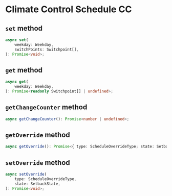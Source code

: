 # Climate Control Schedule CC

## `set` method

```ts
async set(
	weekday: Weekday,
	switchPoints: Switchpoint[],
): Promise<void>;
```

## `get` method

```ts
async get(
	weekday: Weekday,
): Promise<readonly Switchpoint[] | undefined>;
```

## `getChangeCounter` method

```ts
async getChangeCounter(): Promise<number | undefined>;
```

## `getOverride` method

```ts
async getOverride(): Promise<{ type: ScheduleOverrideType; state: SetbackState; } | undefined>;
```

## `setOverride` method

```ts
async setOverride(
	type: ScheduleOverrideType,
	state: SetbackState,
): Promise<void>;
```
